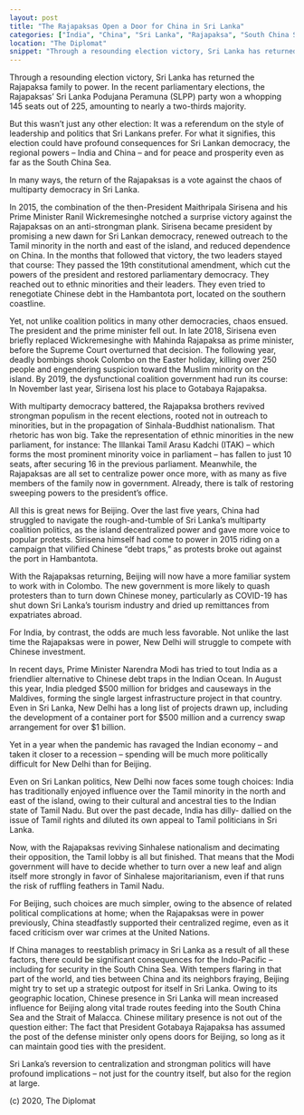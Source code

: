 ```yaml
---
layout: post
title: "The Rajapaksas Open a Door for China in Sri Lanka"
categories: ["India", "China", "Sri Lanka", "Rajapaksa", "South China Sea"]
location: "The Diplomat"
snippet: "Through a resounding election victory, Sri Lanka has returned the Rajapaksa family to power. In the recent parliamentary elections, the Rajapaksas’ Sri Lanka Podujana Peramuna (SLPP) party won a whopping 145 seats out of 225, amounting to nearly a two-thirds majority. But this wasn’t just any other election: It was a referendum on the style of leadership and politics that Sri Lankans prefer. For what it signifies, this election could have profound consequences for Sri Lankan democracy, the regional powers – India and China – and for peace and prosperity even as far as the South China Sea. (Published in The Diplomat)"
---
```


Through a resounding election victory, Sri Lanka has returned the Rajapaksa family to power. In the recent parliamentary elections, the Rajapaksas’ Sri Lanka Podujana Peramuna (SLPP) party won a whopping 145 seats out of 225, amounting to nearly a two-thirds majority.

But this wasn’t just any other election: It was a referendum on the style of leadership and politics that Sri Lankans prefer. For what it signifies, this election could have profound consequences for Sri Lankan democracy, the regional powers – India and China – and for peace and prosperity even as far as the South China Sea.

In many ways, the return of the Rajapaksas is a vote against the chaos of multiparty democracy in Sri Lanka.
 
In 2015, the combination of the then-President Maithripala Sirisena and his Prime Minister Ranil Wickremesinghe notched a surprise victory against the Rajapaksas on an anti-strongman plank. Sirisena became president by promising a new dawn for Sri Lankan democracy, renewed outreach to the Tamil minority in the north and east of the island, and reduced dependence on China. In the months that followed that victory, the two leaders stayed that course: They passed the 19th constitutional amendment, which cut the powers of the president and restored parliamentary democracy. They reached out to ethnic minorities and their leaders. They even tried to renegotiate Chinese debt in the Hambantota port, located on the southern coastline.

Yet, not unlike coalition politics in many other democracies, chaos ensued. The president and the prime minister fell out. In late 2018, Sirisena even briefly replaced Wickremesinghe with Mahinda Rajapaksa as prime minister, before the Supreme Court overturned that decision. The following year, deadly bombings shook Colombo on the Easter holiday, killing over 250 people and engendering suspicion toward the Muslim minority on the island. By 2019, the dysfunctional coalition government had run its course: In November last year, Sirisena lost his place to Gotabaya Rajapaksa.

With multiparty democracy battered, the Rajapaksa brothers revived strongman populism in the recent elections, rooted not in outreach to minorities, but in the propagation of Sinhala-Buddhist nationalism. That rhetoric has won big. Take the representation of ethnic minorities in the new parliament, for instance: The Illankai Tamil Arasu Kadchi (ITAK) – which forms the most prominent minority voice in parliament – has fallen to just 10 seats, after securing 16 in the previous parliament. Meanwhile, the Rajapaksas are all set to centralize power once more, with as many as five members of the family now in government. Already, there is talk of restoring sweeping powers to the president’s office.

All this is great news for Beijing. Over the last five years, China had struggled to navigate the rough-and-tumble of Sri Lanka’s multiparty coalition politics, as the island decentralized power and gave more voice to popular protests. Sirisena himself had come to power in 2015 riding on a campaign that vilified Chinese “debt traps,” as protests broke out against the port in Hambantota.

With the Rajapaksas returning, Beijing will now have a more familiar system to work with in Colombo. The new government is more likely to quash protesters than to turn down Chinese money, particularly as COVID-19 has shut down Sri Lanka’s tourism industry and dried up remittances from expatriates abroad.

For India, by contrast, the odds are much less favorable. Not unlike the last time the Rajapaksas were in power, New Delhi will struggle to compete with Chinese investment.

In recent days, Prime Minister Narendra Modi has tried to tout India as a friendlier alternative to Chinese debt traps in the Indian Ocean. In August this year, India pledged $500 million for bridges and causeways in the Maldives, forming the single largest infrastructure project in that country. Even in Sri Lanka, New Delhi has a long list of projects drawn up, including the development of a container port for $500 million and a currency swap arrangement for over $1 billion.

Yet in a year when the pandemic has ravaged the Indian economy – and taken it closer to a recession – spending will be much more politically difficult for New Delhi than for Beijing.

Even on Sri Lankan politics, New Delhi now faces some tough choices: India has traditionally enjoyed influence over the Tamil minority in the north and east of the island, owing to their cultural and ancestral ties to the Indian state of Tamil Nadu. But over the past decade, India has dilly- dallied on the issue of Tamil rights and diluted its own appeal to Tamil politicians in Sri Lanka.

Now, with the Rajapaksas reviving Sinhalese nationalism and decimating their opposition, the Tamil lobby is all but finished. That means that the Modi government will have to decide whether to turn over a new leaf and align itself more strongly in favor of Sinhalese majoritarianism, even if that runs the risk of ruffling feathers in Tamil Nadu.

For Beijing, such choices are much simpler, owing to the absence of related political complications at home; when the Rajapaksas were in power previously, China steadfastly supported their centralized regime, even as it faced criticism over war crimes at the United Nations.

If China manages to reestablish primacy in Sri Lanka as a result of all these factors, there could be significant consequences for the Indo-Pacific – including for security in the South China Sea. With tempers flaring in that part of the world, and ties between China and its neighbors fraying, Beijing might try to set up a strategic outpost for itself in Sri Lanka. Owing to its geographic location, Chinese presence in Sri Lanka will mean increased influence for Beijing along vital trade routes feeding into the South China Sea and the Strait of Malacca. Chinese military presence is not out of the question either: The fact that President Gotabaya Rajapaksa has assumed the post of the defense minister only opens doors for Beijing, so long as it can maintain good ties with the president.

Sri Lanka’s reversion to centralization and strongman politics will have profound implications – not just for the country itself, but also for the region at large.

(c) 2020, The Diplomat
